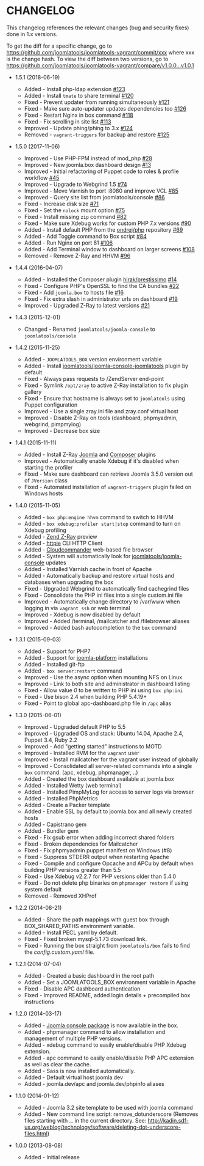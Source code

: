 CHANGELOG
=========

This changelog references the relevant changes (bug and security fixes) done
in 1.x versions.

To get the diff for a specific change, go to https://github.com/joomlatools/joomlatools-vagrant/commit/xxx where xxx is the change hash.
To view the diff between two versions, go to https://github.com/joomlatools/joomlatools-vagrant/compare/v1.0.0...v1.0.1

* 1.5.1 (2018-06-19)
  * Added - Install php-ldap extension [#123](https://github.com/joomlatools/joomlatools-vagrant/issues/123)
  * Added - Install `tmate` to share terminal [#120](https://github.com/joomlatools/joomlatools-vagrant/issues/120)
  * Fixed - Prevent updater from running simultaneously [#121](https://github.com/joomlatools/joomlatools-vagrant/issues/121)
  * Fixed - Make sure auto-updater updates dependencies too [#126](https://github.com/joomlatools/joomlatools-vagrant/issues/126)
  * Fixed - Restart Nginx in box command [#118](https://github.com/joomlatools/joomlatools-vagrant/issues/118)
  * Fixed - Fix scrolling in site list [#113](https://github.com/joomlatools/joomlatools-vagrant/issues/113)
  * Improved - Update phing/phing to 3.x [#124](https://github.com/joomlatools/joomlatools-vagrant/issues/124)
  * Removed - `vagrant-triggers` for backup and restore [#125](https://github.com/joomlatools/joomlatools-vagrant/issues/125)

* 1.5.0 (2017-11-06)
  * Improved - Use PHP-FPM instead of mod_php [#28](https://github.com/joomlatools/joomlatools-vagrant/issues/28)
  * Improved - New joomla.box dashboard design [#13](https://github.com/joomlatools/joomlatools-vagrant/issues/13)
  * Improved - Initial refactoring of Puppet code to roles & profile workflow [#45](https://github.com/joomlatools/joomlatools-vagrant/issues/45)
  * Improved - Upgrade to Webgrind 1.5 [#74](https://github.com/joomlatools/joomlatools-vagrant/issues/74)
  * Improved - Move Varnish to port :8080 and improve VCL [#85](https://github.com/joomlatools/joomlatools-vagrant/issues/85)
  * Improved - Query site list from joomlatools/console [#86](https://github.com/joomlatools/joomlatools-vagrant/issues/86)
  * Fixed - Increase disk size [#71](https://github.com/joomlatools/joomlatools-vagrant/issues/71)
  * Fixed - Set the `nolock` mount option [#75](https://github.com/joomlatools/joomlatools-vagrant/pull/75)
  * Fixed - Install missing `zip` command [#82](https://github.com/joomlatools/joomlatools-vagrant/issues/82)
  * Fixed - Make sure Xdebug works for custom PHP 7.x versions [#90](https://github.com/joomlatools/joomlatools-vagrant/issues/90)
  * Added - Install default PHP from the [ondrej/php](https://launchpad.net/~ondrej/+archive/ubuntu/php) repository [#69](https://github.com/joomlatools/joomlatools-vagrant/issues/69)
  * Added - Add Toggle command to Box script [#84](https://github.com/joomlatools/joomlatools-vagrant/issues/84)
  * Added - Run Nginx on port 81 [#106](https://github.com/joomlatools/joomlatools-vagrant/issues/106)
  * Added - Add Terminal window to dashboard on larger screens [#108](https://github.com/joomlatools/joomlatools-vagrant/issues/108)
  * Removed - Remove Z-Ray and HHVM [#96](https://github.com/joomlatools/joomlatools-vagrant/issues/96)  
  
* 1.4.4 (2016-04-07)
  * Added - Installed the Composer plugin [hirak/prestissimo](https://github.com/hirak/prestissimo) [#14](https://github.com/joomlatools/joomlatools-vagrant/issues/14)
  * Fixed - Configure PHP's OpenSSL to find the CA bundles [#22](https://github.com/joomlatools/joomlatools-vagrant/issues/22) 
  * Fixed - Add `joomla.box` to hosts file [#16](https://github.com/joomlatools/joomlatools-vagrant/issues/16)
  * Fixed - Fix extra slash in administrator urls on dashboard [#19](https://github.com/joomlatools/joomlatools-vagrant/pull/19)
  * Improved - Upgraded Z-Ray to latest versions [#21](https://github.com/joomlatools/joomlatools-vagrant/issues/21)

* 1.4.3 (2015-12-01)
  * Changed - Renamed `joomlatools/joomla-console` to `joomlatools/console`

* 1.4.2 (2015-11-25)
  * Added - `JOOMLATOOLS_BOX` version environment variable
  * Added - Install [joomlatools/joomla-console-joomlatools](https://github.com/joomlatools/joomlatools-console-joomlatools) plugin by default
  * Fixed - Always pass requests to /ZendServer end-point
  * Fixed - Symlink `/opt/zray` to active Z-Ray installation to fix plugin gallery
  * Fixed - Ensure that hostname is always set to `joomlatools` using Puppet configuration
  * Improved - Use a single zray.ini file and zray.conf virtual host
  * Improved - Disable Z-Ray on tools (dashboard, phpmyadmin, webgrind, pimpmylog)
  * Improved - Decrease box size

* 1.4.1 (2015-11-11)
  * Added - Install Z-Ray [Joomla](https://www.yireo.com/software/joomla-extensions/zray) and [Composer](https://github.com/zend-server-extensions/Z-Ray-Composer) plugins
  * Improved - Automatically enable Xdebug if it's disabled when starting the profiler
  * Fixed - Make sure dashboard can retrieve Joomla 3.5.0 version out of `JVersion` class
  * Fixed - Automated installation of `vagrant-triggers` plugin failed on Windows hosts

* 1.4.0 (2015-11-05)
  * Added - `box php:engine hhvm` command to switch to HHVM
  * Added - `box xdebug:profiler start|stop` command to turn on Xdebug profiling
  * Added - [Zend Z-Ray](http://www.zend.com/en/products/z-ray/z-ray-preview) preview
  * Added - [httpie](https://github.com/jkbrzt/httpie) CLI HTTP Client
  * Added - [Cloudcommander](http://cloudcmd.io/) web-based file browser
  * Added - System will automatically look for  [joomlatools/joomla-console](http://developer.joomlatools.com/tools/console.html) updates
  * Added - Installed Varnish cache in front of Apache
  * Added - Automatically backup and restore virtual hosts and databases when upgrading the box
  * Fixed - Upgraded Webgrind to automatically find cachegrind files
  * Fixed - Consolidate the PHP ini files into a single custom.ini file
  * Improved - Automatically change directory to /var/www when logging in via `vagrant ssh` or web terminal
  * Improved - Xdebug is now disabled by default
  * Improved - Added /terminal, /mailcatcher and /filebrowser aliases
  * Improved - Added bash autocompletion to the `box` command

* 1.3.1 (2015-09-03)
  * Added - Support for PHP7
  * Added - Support for [joomla-platform](https://github.com/joomlatools/joomlatools-platform) installations
  * Added - Installed git-ftp
  * Added - `box server:restart` command
  * Improved - Use the async option when mounting NFS on Linux
  * Improved - Link to both site and administrator in dashboard listing
  * Fixed - Allow value _0_ to be written to PHP ini using `box php:ini`
  * Fixed - Use bison 2.4 when building PHP 5.4.19+
  * Fixed - Point to global apc-dashboard.php file in `/apc` alias

* 1.3.0 (2015-06-01)
  * Improved - Upgraded default PHP to 5.5
  * Improved - Upgraded OS and stack: Ubuntu 14.04, Apache 2.4, Puppet 3.4, Ruby 2.2
  * Improved - Add "getting started" instructions to MOTD
  * Improved - Installed RVM for the `vagrant` user
  * Improved - Install mailcatcher for the vagrant user instead of globally
  * Improved - Consolidated all server-related commands into a single `box` command. (apc, xdebug, phpmanager, ..)
  * Added - Created the box dashboard available at joomla.box
  * Added - Installed Wetty (web terminal)
  * Added - Installed PimpMyLog for access to server logs via browser
  * Added - Installed PhpMetrics
  * Added - Create a Packer template
  * Added - Enable SSL by default to joomla.box and all newly created hosts
  * Added - Capistrano gem
  * Added - Bundler gem
  * Fixed - Fix gsub error when adding incorrect shared folders
  * Fixed - Broken dependencies for Mailcatcher
  * Fixed - Fix phpmyadmin puppet manifest on Windows (#8)
  * Fixed - Suppress STDERR output when restarting Apache
  * Fixed - Compile and configure Opcache and APCu by default when building PHP versions greater than 5.5
  * Fixed - Use Xdebug v2.2.7 for PHP versions older than 5.4.0
  * Fixed - Do not delete php binaries on `phpmanager restore` if using system default
  * Removed - Removed XHProf

* 1.2.2 (2014-08-21)
  * Added - Share the path mappings with guest box through BOX_SHARED_PATHS environment variable.
  * Added - Install PECL yaml by default.
  * Fixed - Fixed broken mysql-5.1.73 download link.
  * Fixed - Running the box straight from `joomlatools/box` fails to find the _config.custom.yaml_ file.

* 1.2.1 (2014-07-04)
  * Added - Created a basic dashboard in the root path
  * Added - Set a JOOMLATOOLS_BOX environment variable in Apache
  * Fixed - Disable APC dashboard authentication
  * Fixed - Improved README, added login details + precompiled box instructions

* 1.2.0 (2014-03-17)
  * Added - [Joomla console package](https://github.com/joomlatools/joomlatools-console) is now available in the box.
  * Added - phpmanager command to allow installation and management of multiple PHP versions.
  * Added - xdebug command to easily enable/disable PHP Xdebug extension.
  * Added - apc command to easily enable/disable PHP APC extension as well as clear the cache.
  * Added - Sass is now installed automatically.
  * Added - Default virtual host joomla.dev
  * Added - joomla.dev/apc and joomla.dev/phpinfo aliases

* 1.1.0 (2014-01-12)
  * Added - Joomla 3.2 site template to be used with joomla command
  * Added - New command line script: remove_dotunderscore (Removes files starting with ._ in the current directory. See: http://kadin.sdf-us.org/weblog/technology/software/deleting-dot-underscore-files.html)

* 1.0.0 (2013-08-08)
  * Added - Initial release
